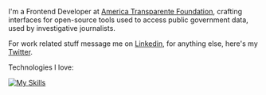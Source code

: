 I'm a Frontend Developer at [America Transparente Foundation](https://americatransparente.org/), crafting interfaces for open-source tools used to access public government data, used by investigative journalists.

For work related stuff message me on [Linkedin](https://www.linkedin.com/in/renecaceresdeveloper/), for anything else, here's my [Twitter](https://twitter.com/panquequelol).

Technologies I love:

[![My Skills](https://skillicons.dev/icons?i=ts,js,react,nextjs,tailwind,astro)](https://skillicons.dev)
